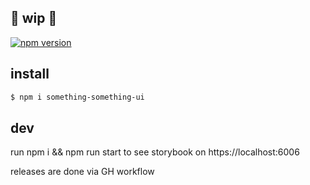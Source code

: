 ## 🚧 wip 🚧

[![npm version](https://badge.fury.io/js/something-something-ui.svg)](https://www.npmjs.com/package/something-something-ui)

## install

```bash
$ npm i something-something-ui
```

## dev

run npm i && npm run start to see storybook on https://localhost:6006

releases are done via GH workflow
